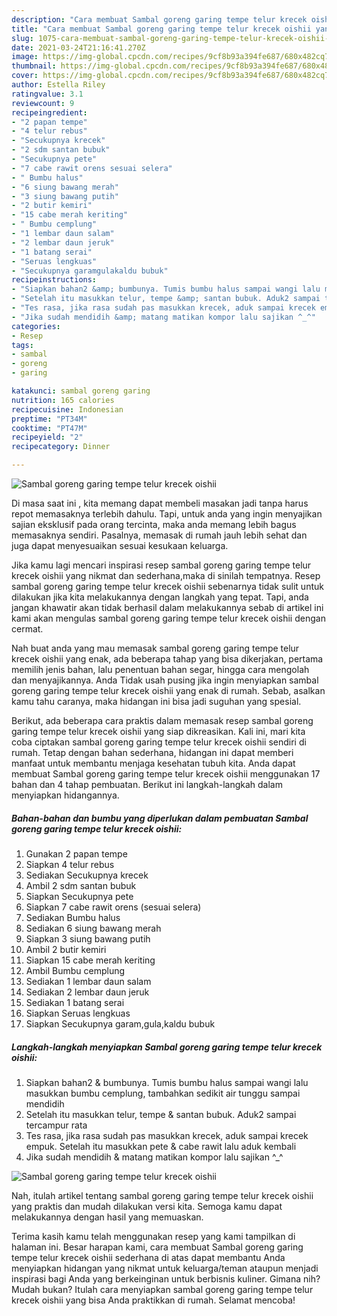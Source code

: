 ```yaml
---
description: "Cara membuat Sambal goreng garing tempe telur krecek oishii yang enak Untuk Jualan"
title: "Cara membuat Sambal goreng garing tempe telur krecek oishii yang enak Untuk Jualan"
slug: 1075-cara-membuat-sambal-goreng-garing-tempe-telur-krecek-oishii-yang-enak-untuk-jualan
date: 2021-03-24T21:16:41.270Z
image: https://img-global.cpcdn.com/recipes/9cf8b93a394fe687/680x482cq70/sambal-goreng-garing-tempe-telur-krecek-oishii-foto-resep-utama.jpg
thumbnail: https://img-global.cpcdn.com/recipes/9cf8b93a394fe687/680x482cq70/sambal-goreng-garing-tempe-telur-krecek-oishii-foto-resep-utama.jpg
cover: https://img-global.cpcdn.com/recipes/9cf8b93a394fe687/680x482cq70/sambal-goreng-garing-tempe-telur-krecek-oishii-foto-resep-utama.jpg
author: Estella Riley
ratingvalue: 3.1
reviewcount: 9
recipeingredient:
- "2 papan tempe"
- "4 telur rebus"
- "Secukupnya krecek"
- "2 sdm santan bubuk"
- "Secukupnya pete"
- "7 cabe rawit orens sesuai selera"
- " Bumbu halus"
- "6 siung bawang merah"
- "3 siung bawang putih"
- "2 butir kemiri"
- "15 cabe merah keriting"
- " Bumbu cemplung"
- "1 lembar daun salam"
- "2 lembar daun jeruk"
- "1 batang serai"
- "Seruas lengkuas"
- "Secukupnya garamgulakaldu bubuk"
recipeinstructions:
- "Siapkan bahan2 &amp; bumbunya. Tumis bumbu halus sampai wangi lalu masukkan bumbu cemplung, tambahkan sedikit air tunggu sampai mendidih"
- "Setelah itu masukkan telur, tempe &amp; santan bubuk. Aduk2 sampai tercampur rata"
- "Tes rasa, jika rasa sudah pas masukkan krecek, aduk sampai krecek empuk. Setelah itu masukkan pete &amp; cabe rawit lalu aduk kembali"
- "Jika sudah mendidih &amp; matang matikan kompor lalu sajikan ^_^"
categories:
- Resep
tags:
- sambal
- goreng
- garing

katakunci: sambal goreng garing 
nutrition: 165 calories
recipecuisine: Indonesian
preptime: "PT34M"
cooktime: "PT47M"
recipeyield: "2"
recipecategory: Dinner

---
```



![Sambal goreng garing tempe telur krecek oishii](https://img-global.cpcdn.com/recipes/9cf8b93a394fe687/680x482cq70/sambal-goreng-garing-tempe-telur-krecek-oishii-foto-resep-utama.jpg)

Di masa  saat ini , kita memang dapat membeli masakan jadi tanpa harus repot memasaknya terlebih dahulu. Tapi, untuk anda yang ingin menyajikan sajian eksklusif pada orang tercinta, maka anda memang lebih bagus memasaknya sendiri. Pasalnya, memasak di rumah jauh lebih sehat dan juga dapat menyesuaikan sesuai kesukaan keluarga.

Jika kamu lagi mencari inspirasi resep sambal goreng garing tempe telur krecek oishii yang nikmat dan sederhana,maka di sinilah tempatnya. Resep sambal goreng garing tempe telur krecek oishii  sebenarnya tidak sulit untuk dilakukan jika kita melakukannya dengan langkah yang tepat. Tapi, anda jangan khawatir akan tidak berhasil dalam melakukannya 
sebab di artikel ini kami akan mengulas sambal goreng garing tempe telur krecek oishii dengan cermat.  



Nah buat anda yang mau memasak sambal goreng garing tempe telur krecek oishii yang enak, ada beberapa tahap yang bisa dikerjakan, pertama memilih jenis bahan, lalu penentuan bahan segar, hingga cara mengolah dan menyajikannya. Anda Tidak usah pusing jika ingin menyiapkan sambal goreng garing tempe telur krecek oishii yang enak di rumah. Sebab, asalkan kamu  tahu caranya, maka hidangan ini bisa jadi suguhan yang spesial.

Berikut, ada beberapa cara praktis  dalam memasak resep sambal goreng garing tempe telur krecek oishii yang siap dikreasikan. Kali ini, mari kita coba ciptakan sambal goreng garing tempe telur krecek oishii sendiri di rumah. Tetap dengan bahan sederhana, hidangan ini dapat memberi manfaat untuk membantu menjaga kesehatan tubuh kita. Anda dapat membuat Sambal goreng garing tempe telur krecek oishii menggunakan 17 bahan dan 4 tahap pembuatan. Berikut ini langkah-langkah dalam menyiapkan hidangannya.

<!--inarticleads1-->

##### Bahan-bahan dan bumbu yang diperlukan dalam pembuatan Sambal goreng garing tempe telur krecek oishii:

1. Gunakan 2 papan tempe
1. Siapkan 4 telur rebus
1. Sediakan Secukupnya krecek
1. Ambil 2 sdm santan bubuk
1. Siapkan Secukupnya pete
1. Siapkan 7 cabe rawit orens (sesuai selera)
1. Sediakan  Bumbu halus
1. Sediakan 6 siung bawang merah
1. Siapkan 3 siung bawang putih
1. Ambil 2 butir kemiri
1. Siapkan 15 cabe merah keriting
1. Ambil  Bumbu cemplung
1. Sediakan 1 lembar daun salam
1. Sediakan 2 lembar daun jeruk
1. Sediakan 1 batang serai
1. Siapkan Seruas lengkuas
1. Siapkan Secukupnya garam,gula,kaldu bubuk




<!--inarticleads2-->

##### Langkah-langkah menyiapkan Sambal goreng garing tempe telur krecek oishii:

1. Siapkan bahan2 &amp; bumbunya. Tumis bumbu halus sampai wangi lalu masukkan bumbu cemplung, tambahkan sedikit air tunggu sampai mendidih
1. Setelah itu masukkan telur, tempe &amp; santan bubuk. Aduk2 sampai tercampur rata
1. Tes rasa, jika rasa sudah pas masukkan krecek, aduk sampai krecek empuk. Setelah itu masukkan pete &amp; cabe rawit lalu aduk kembali
1. Jika sudah mendidih &amp; matang matikan kompor lalu sajikan ^_^
<img src="//assets-global.cpcdn.com/assets/icons/button_play-2c75c40dde080a61004c1f40b05d8f140eaff45d7e9e6481dc71c63d2e7c4909.png" alt="Sambal goreng garing tempe telur krecek oishii">



Nah, itulah artikel tentang  sambal goreng garing tempe telur krecek oishii  yang praktis dan mudah dilakukan versi kita. Semoga kamu dapat melakukannya dengan hasil yang memuaskan. 

Terima kasih kamu telah menggunakan resep yang kami tampilkan di halaman ini. Besar harapan kami, cara membuat  Sambal goreng garing tempe telur krecek oishii sederhana di atas dapat membantu Anda menyiapkan hidangan yang nikmat untuk keluarga/teman ataupun menjadi inspirasi bagi Anda yang berkeinginan untuk berbisnis kuliner. Gimana nih? Mudah bukan? Itulah cara menyiapkan sambal goreng garing tempe telur krecek oishii yang bisa Anda praktikkan di rumah. Selamat mencoba!

